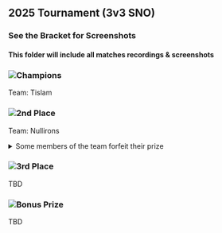 ## 2025 Tournament (3v3 SNO)

### See the Bracket for Screenshots

#### This folder will include all matches recordings & screenshots


### ![Champions](https://fgunz.net/images/tournament/1.png)

Team: Tislam

### ![2nd Place](https://fgunz.net/images/tournament/2.png)

Team: Nullirons 

<details>
  <summary>Some members of the team forfeit their prize</summary>
  
  [Original Prize Forfeiture](https://github.com/Relaxing9/Tournament_Records/blob/main/2025/Round%203%20Finals/1%20Final%20-%20Nullirons%20%20vs%20Tislam/Forfeit%20Prize.png)
  [Faky & Guna Fofeit Prize](https://github.com/Relaxing9/Tournament_Records/blob/main/2025/Round%203%20Finals/1%20Final%20-%20Nullirons%20%20vs%20Tislam/Faky%20%26%20Guna%20Forfeit%20Prize.png)
  [JesseyWicked of the team wants his prize](https://github.com/Relaxing9/Tournament_Records/blob/main/2025/Round%203%20Finals/1%20Final%20-%20Nullirons%20%20vs%20Tislam/JesseyWicked%20wants%20his%20prize.png)

</details>

### ![3rd Place](https://fgunz.net/images/tournament/3.png)

TBD

### ![Bonus Prize](https://fgunz.net/images/tournament/4.png)

TBD

<!-- [Bonus Prize Selection](LINK) -->

